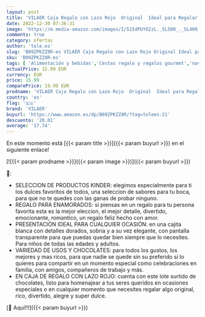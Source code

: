```yaml
---
layout: post
title: 'VILAER Caja Regalo con Lazo Rojo  Original  Ideal para Regalar en Cumpleaños  Aniversarios  Navidad  Pack Surtido Chocolates Favoritos  Variedad  Especial para Todas las Edades  KINDER '
date: 2022-12-30 07:36:31
image: 'https://m.media-amazon.com/images/I/515dPUYO2zL._SL500_._SL400_.jpg'
comments: true
category: ofertas
author: 'tole.es'
slug: 'B09ZPKZZ8R-es VILAER Caja Regalo con Lazo Rojo Original Ideal para...'
sku: 'B09ZPKZZ8R-es'
tags: [ 'Alimentación y bebidas','Cestas regalo y regalos gourmet','navidad','vilaer','🇪🇸', ]
actualPrice: 15.99 EUR
currency: EUR
price: 15.99
comparePrice: 19.99 EUR
prodname: 'VILAER Caja Regalo con Lazo Rojo  Original  Ideal para Regalar en Cumpleaños  Aniversarios  Navidad  Pack Surtido Chocolates Favoritos  Variedad  Especial para Todas las Edades  KINDER '
country: 'es'
flag: '🇪🇸'
brand: 'VILAER'
buyurl: 'https://www.amazon.es/dp/B09ZPKZZ8R/?tag=tolees-21'
descuento: '20.01'
average: '17.74'
---
```


En este momento está [{{< param title >}}]({{< param buyurl >}}) en el siguiente enlace!

[![{{< param prodname >}}]({{< param image >}})]({{< param buyurl >}})

🔎:

- SELECCION DE PRODUCTOS KINDER: elegimos especialmente para ti los dulces favoritos de todos, una seleccion de sabores para tu boca, para que no te quedes con las ganas de probar ninguno.
- REGALO PARA ENAMORADOS: si piensas en un regalo para tu persona favorita esta es la mejor eleccion, el mejor detalle, divertido, emocionante, romantico, un regalo feliz hecho con amor.
- PRESENTACIÓN IDEAL PARA CUALQUIER OCASIÓN: en una cajita blanca con detalles dorados, sobria y a su vez elegante, con pantalla transparente para que puedas quedar bien siempre que lo necesites. Para niños de todas las edades y adultos.
- VARIEDAD DE USOS Y CHOCOLATES: para todos los gustos, los mejores y mas ricos, para que nadie se quede sin su preferido si lo quieres para compartir en un momento especial como celebraciones en familia, con amigos, compañeros de trabajo y más.
- EN CAJA DE REGALO CON LAZO ROJO: cuenta con este lote surtido de chocolates, listo para homenajear a tus seres queridos en ocasiones especiales o en cualquier momento que necesites regalar algo original, rico, divertido, alegre y super dulce.

[🛒 Aquí!!!]({{< param buyurl >}})

